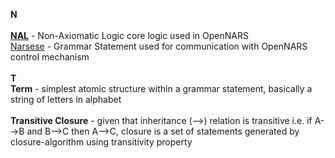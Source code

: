 **N**<br /><br />
**[NAL](https://github.com/opennars/opennars/wiki/Non-Axiomatic-Logic-(NAL),-Logic-behind-OpenNARS)** - Non-Axiomatic Logic core logic used in OpenNARS <br />
[Narsese](https://github.com/opennars/opennars/wiki/Narsese-Grammar,-Language-of-OpenNARS) - Grammar Statement used for communication with OpenNARS control mechanism<br /><br />
**T**<br />
**Term** - simplest atomic structure within a grammar statement, basically a string of letters in alphabet<br /><br />
**Transitive Closure** - given that inheritance (-->) relation is  transitive i.e. if A-->B and B-->C then A-->C, closure is a set of statements generated by closure-algorithm using transitivity property  <br /><br />



